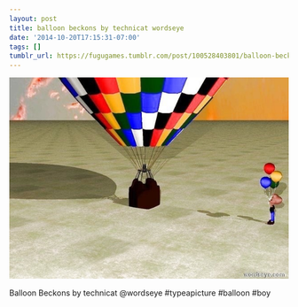 ```yaml
---
layout: post
title: balloon beckons by technicat wordseye
date: '2014-10-20T17:15:31-07:00'
tags: []
tumblr_url: https://fugugames.tumblr.com/post/100528403801/balloon-beckons-by-technicat-wordseye
---
```

 ![](/tumblr_files/tumblr_ndrhpv9wMO1tgne1po1_640.jpg)  

Balloon Beckons by technicat @wordseye #typeapicture #balloon #boy

